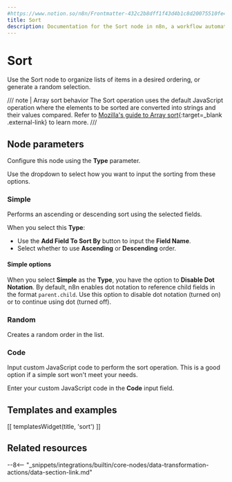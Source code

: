 ```yaml
---
#https://www.notion.so/n8n/Frontmatter-432c2b8dff1f43d4b1c8d20075510fe4
title: Sort
description: Documentation for the Sort node in n8n, a workflow automation platform. Includes guidance on usage, and links to examples.
---
```


# Sort

Use the Sort node to organize lists of items in a desired ordering, or generate a random selection.

/// note | Array sort behavior
The Sort operation uses the default JavaScript operation where the elements to be sorted are converted into strings and their values compared. Refer to [Mozilla's guide to Array sort](https://developer.mozilla.org/en-US/docs/Web/JavaScript/Reference/Global_Objects/Array/sort){:target=_blank .external-link} to learn more.
///

## Node parameters

Configure this node using the **Type** parameter.

Use the dropdown to select how you want to input the sorting from these options.

### Simple

Performs an ascending or descending sort using the selected fields.

When you select this **Type**:

* Use the **Add Field To Sort By** button to input the **Field Name**.
* Select whether to use **Ascending** or **Descending** order.

#### Simple options

When you select **Simple** as the **Type**, you have the option to **Disable Dot Notation**. By default, n8n enables dot notation to reference child fields in the format `parent.child`. Use this option to disable dot notation (turned on) or to continue using dot (turned off).

### Random

Creates a random order in the list.

### Code

Input custom JavaScript code to perform the sort operation. This is a good option if a simple sort won't meet your needs.

Enter your custom JavaScript code in the **Code** input field.

## Templates and examples

<!-- see https://www.notion.so/n8n/Pull-in-templates-for-the-integrations-pages-37c716837b804d30a33b47475f6e3780 -->
[[ templatesWidget(title, 'sort') ]]

## Related resources

--8<-- "_snippets/integrations/builtin/core-nodes/data-transformation-actions/data-section-link.md"
